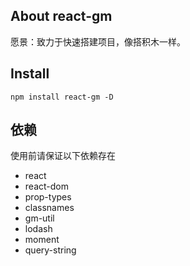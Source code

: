 ## About react-gm

愿景：致力于快速搭建项目，像搭积木一样。

## Install

`npm install react-gm -D`

## 依赖

使用前请保证以下依赖存在
- react 
- react-dom
- prop-types
- classnames
- gm-util
- lodash
- moment
- query-string
